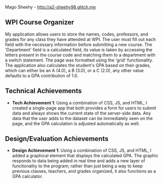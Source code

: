 Mago Sheehy - http://a2-sheehy98.glitch.me

## WPI Course Organizer
My application allows users to store the names, codes, professors, and grades for any class they have attended at WPI.  The user must fill out each field with the necessary information before submitting a new course.  The 'Department' field is a calculated field, its value is taken by accessing the letters present in the course code and matching them to a department with a switch statement.  The page was formatted using the 'grid' functionality.  The application also calculates the student's GPA based on their grades, which can either be an A (4.0), a B (3.0), or a C (2.0), any other value defaults to a GPA contribution of 1.0. 

## Technical Achievements
- **Tech Achievement 1**: Using a combination of CSS, JS, and HTML, I created a single-page app that both provides a form for users to submit data and always shows the current state of the server-side data.  Any data that the user adds to the dataset can be immediately seen on the page, and the GPA calculation is adjusted automatically as well.

## Design/Evaluation Achievements
- **Design Achievement 1**: Using a combination of CSS, JS, and HTML, I added a graphical element that displays the calculated GPA.  The graphic responds to data being added in real time and adds a new layer of functionality to the program; rather than just being a way to keep previous classes, teachers, and grades organized, it also functions as a GPA calculator.
